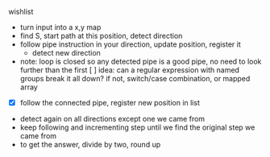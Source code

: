 wishlist
- turn input into a x,y map
- find S, start path at this position, detect direction
- follow pipe instruction in your direction, update position, register it
  - detect new direction
- note: loop is closed so any detected pipe is a good pipe, no need to look further than the first
[ ] idea: can a regular expression with named groups break it all down? if not, switch/case combination, or mapped array

- [x] follow the connected pipe, register new position in list
- detect again on all directions except one we came from
- keep following and incrementing step until we find the original step we came from
- to get the answer, divide by two, round up